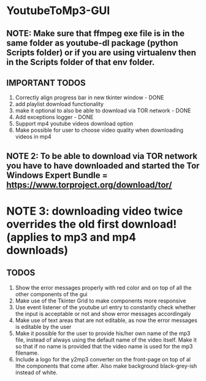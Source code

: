 # YoutubeToMp3-GUI  

## NOTE: Make sure that ffmpeg exe file is in the same folder as youtube-dl package (python Scripts folder) or if you are using virtualenv then in the Scripts folder of that env folder.

## IMPORTANT TODOS  
1. Correctly align progress bar in new tkinter window - DONE
2. add playlist download functionality
3. make it optional to also be able to download via TOR network - DONE  
4. Add exceptions logger - DONE
5. Support mp4 youtube videos download option
6. Make possible for user to choose video quality when downloading videos in mp4

## NOTE 2: To be able to download via TOR network you have to have downloaded and started the Tor Windows Expert Bundle = https://www.torproject.org/download/tor/ 

# NOTE 3: downloading video twice overrides the old first download! (applies to mp3 and mp4 downloads)

## TODOS  
1. Show the error messages properly with red color and on top of all the other components of the gui  
2. Make use of the Tkinter Grid to make components more responsive  
3. Use event listener of the youtube url entry to constantly check whether the input is acceptable or not and show error messages accordingaly  
4. Make use of text areas that are not editable, as now the error messages is editable by the user  
5. Make it possible for the user to provide his/her own name of the mp3 file, instead of always using the default name of the video itself. Make it so that if no name is provided that the video name is used for the mp3 filename.  
6. Include a logo for the y2mp3 converter on the front-page on top of al lthe components that come after. Also make background black-grey-ish instead of white.